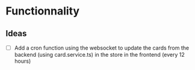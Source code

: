 # Functionnality

## Ideas

- [ ] Add a cron function using the websocket to update the cards from the backend (using card.service.ts) in the store in the frontend (every 12 hours)